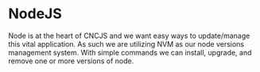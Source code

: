 # NodeJS

Node is at the heart of CNCJS and we want easy ways to update/manage this vital application.  As such we are utilizing NVM as our node versions management system.  With simple commands we can install, upgrade, and remove one or more versions of node.
